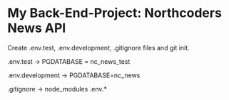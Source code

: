 # My Back-End-Project: Northcoders News API

Create .env.test, .env.development, .gitignore files and git init.

.env.test ->
PGDATABASE = nc_news_test

.env.development ->
PGDATABASE=nc_news

.gitignore ->
node_modules
.env.*

